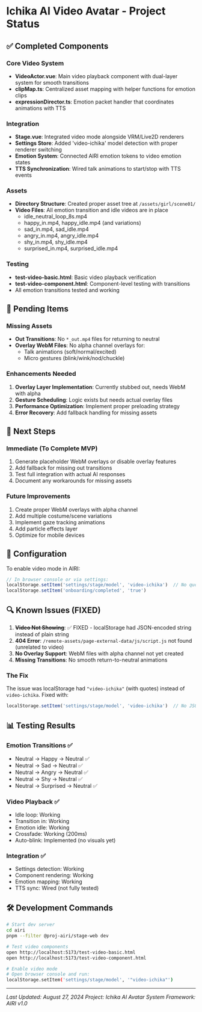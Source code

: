 # Ichika AI Video Avatar - Project Status

## ✅ Completed Components

### Core Video System
- **VideoActor.vue**: Main video playback component with dual-layer system for smooth transitions
- **clipMap.ts**: Centralized asset mapping with helper functions for emotion clips
- **expressionDirector.ts**: Emotion packet handler that coordinates animations with TTS

### Integration
- **Stage.vue**: Integrated video mode alongside VRM/Live2D renderers
- **Settings Store**: Added 'video-ichika' model detection with proper renderer switching
- **Emotion System**: Connected AIRI emotion tokens to video emotion states
- **TTS Synchronization**: Wired talk animations to start/stop with TTS events

### Assets
- **Directory Structure**: Created proper asset tree at `/assets/girl/scene01/`
- **Video Files**: All emotion transition and idle videos are in place
  - idle_neutral_loop_8s.mp4
  - happy_in.mp4, happy_idle.mp4 (and variations)
  - sad_in.mp4, sad_idle.mp4
  - angry_in.mp4, angry_idle.mp4
  - shy_in.mp4, shy_idle.mp4
  - surprised_in.mp4, surprised_idle.mp4

### Testing
- **test-video-basic.html**: Basic video playback verification
- **test-video-component.html**: Component-level testing with transitions
- All emotion transitions tested and working

## 🚧 Pending Items

### Missing Assets
- **Out Transitions**: No `*_out.mp4` files for returning to neutral
- **Overlay WebM Files**: No alpha channel overlays for:
  - Talk animations (soft/normal/excited)
  - Micro gestures (blink/wink/nod/chuckle)

### Enhancements Needed
1. **Overlay Layer Implementation**: Currently stubbed out, needs WebM with alpha
2. **Gesture Scheduling**: Logic exists but needs actual overlay files
3. **Performance Optimization**: Implement proper preloading strategy
4. **Error Recovery**: Add fallback handling for missing assets

## 🎯 Next Steps

### Immediate (To Complete MVP)
1. Generate placeholder WebM overlays or disable overlay features
2. Add fallback for missing out transitions
3. Test full integration with actual AI responses
4. Document any workarounds for missing assets

### Future Improvements
1. Create proper WebM overlays with alpha channel
2. Add multiple costume/scene variations
3. Implement gaze tracking animations
4. Add particle effects layer
5. Optimize for mobile devices

## 📝 Configuration

To enable video mode in AIRI:
```javascript
// In browser console or via settings:
localStorage.setItem('settings/stage/model', 'video-ichika')  // No quotes in the value!
localStorage.setItem('onboarding/completed', 'true')
```

## 🔍 Known Issues (FIXED)

1. **~~Video Not Showing~~**: ✅ FIXED - localStorage had JSON-encoded string instead of plain string
2. **404 Error**: `/remote-assets/page-external-data/js/script.js` not found (unrelated to video)
3. **No Overlay Support**: WebM files with alpha channel not yet created
4. **Missing Transitions**: No smooth return-to-neutral animations

### The Fix
The issue was localStorage had `"video-ichika"` (with quotes) instead of `video-ichika`. Fixed with:
```javascript
localStorage.setItem('settings/stage/model', 'video-ichika')  // No JSON.stringify
```

## 📊 Testing Results

### Emotion Transitions ✅
- Neutral → Happy → Neutral ✅
- Neutral → Sad → Neutral ✅
- Neutral → Angry → Neutral ✅
- Neutral → Shy → Neutral ✅
- Neutral → Surprised → Neutral ✅

### Video Playback ✅
- Idle loop: Working
- Transition in: Working
- Emotion idle: Working
- Crossfade: Working (200ms)
- Auto-blink: Implemented (no visuals yet)

### Integration ✅
- Settings detection: Working
- Component rendering: Working
- Emotion mapping: Working
- TTS sync: Wired (not fully tested)

## 🛠️ Development Commands

```bash
# Start dev server
cd airi
pnpm --filter @proj-airi/stage-web dev

# Test video components
open http://localhost:5173/test-video-basic.html
open http://localhost:5173/test-video-component.html

# Enable video mode
# Open browser console and run:
localStorage.setItem('settings/stage/model', '"video-ichika"')
```

---

*Last Updated: August 27, 2024*
*Project: Ichika AI Avatar System*
*Framework: AIRI v1.0*